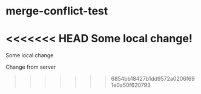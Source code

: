 # merge-conflict-test

<<<<<<< HEAD
Some local change!
=======
Some local change 

Change from server
>>>>>>> 6854bb18427b1dd9572a0206f691e0a50f620793
